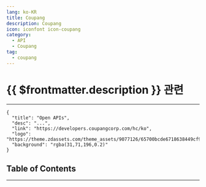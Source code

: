 ```yaml
---
lang: ko-KR
title: Coupang
description: Coupang
icon: iconfont icon-coupang
category:
  - API 
  - Coupang
tag:
  - coupang
---
```


# {{ $frontmatter.description }} 관련

<ShieldsGroup logos="coupang"/>

---

```component VPCard
{
  "title": "Open APIs",
  "desc": "...",
  "link": "https://developers.coupangcorp.com/hc/ko",
  "logo": "https://theme.zdassets.com/theme_assets/9077126/65700bcde6718638449cf9b9f86d9b649fe250fc.png",
  "background": "rgba(31,71,196,0.2)"
}
```

## Table of Contents

<ToCLocal basePath="/explore/api/coupang/" />

---

<TagLinks />